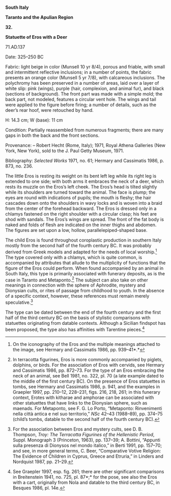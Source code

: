 **South Italy**

**Taranto and the Apulian Region**

**32.**

**Statuette of Eros with a Deer**

71.AD.137

<span class="smcaps">Date: 325–250</span> BC

<span class="smcaps">Fabric</span>: light beige in
color (Munsell 10 yr 8/4), porous and friable, with small and
intermittent reflective inclusions; in a number of points, the fabric
presents an orange color (Munsell 5 yr 7/8), with calcareous inclusions.
The polychromy has been preserved in a number of areas, laid over a
layer of white slip: pink (wings), purple (hair, complexion, and animal
fur), and black (sections of background). The front part was made with a
simple mold; the back part, not modeled, features a circular vent hole.
The wings and tail were applied to the figure before firing; a number of
details, such as the deer’s rear hoof, were retouched by hand.

H: 14.3 cm; W (base): 11 cm

<span class="smcaps">Condition:</span> Partially
reassembled from numerous fragments; there are many gaps in both the
back and the front sections.

<span class="smcaps">Provenance</span>: – Robert Hecht
(Rome, Italy); 1971, Royal Athena Galleries (New York, New York), sold
to the J. Paul Getty Museum, 1971.

<span class="smcaps">Bibliography:</span> *<span
class="smcaps">Selected Works</span>* 1971, no. 61;
<span class="smcaps">Hermary and Cassimatis</span>
1986, p. 873, no. 236.

The little Eros is resting its weight on its bent left leg while its
right leg is extended to one side; with both arms it embraces the neck
of a deer, which rests its muzzle on the Eros’s left cheek. The Eros’s
head is tilted slightly while its shoulders are turned toward the
animal. The face is plump; the eyes are round with indications of
pupils; the mouth is fleshy; the hair cascades down onto the shoulders
in wavy locks and is woven into a braid from the center of the forehead
backward. The Eros is dressed only in a chlamys fastened on the right
shoulder with a circular clasp; his feet are shod with sandals. The
Eros’s wings are spread. The front of the fat body is naked and folds of
flesh are indicated on the inner thighs and abdomen. The figures are set
upon a low, hollow, parallelepiped-shaped base.

The child Eros is found throughout coroplastic production in southern
Italy mostly from the second half of the fourth century <span
class="smcaps">BC.</span> It was probably derived from
Greek models and adapted for the needs of local worship.[^1] The type
covered only with a chlamys, which is quite common, is accompanied by
attributes that allude to the multiplicity of functions that the figure
of the Eros could perform. When found accompanied by an animal in South
Italy, this type is primarily associated with funerary deposits, as is
the case in Taranto and Metaponto.[^2] The subject can also take on
other meanings in connection with the sphere of Aphrodite, mystery and
Dionysian cults, or rites of passage from childhood to youth. In the
absence of a specific context, however, these references must remain
merely speculative.[^3]

The type can be dated between the end of the fourth century and the
first half of the third century <span
class="smcaps">BC</span> on the basis of stylistic
comparisons with statuettes originating from datable contexts. Although
a Sicilian findspot has been proposed, the type also has affinities with
Tarentine pieces.[^4]

[^1]: On the iconography of the Eros and the multiple meanings attached
    to the image, see <span class="smcaps">Hermary and
    Cassimatis</span> 1986, pp. 939–41*.*

[^2]: In terracotta figurines, Eros is more commonly accompanied by
    piglets, dolphins, or birds. For the association of Eros with
    cervids, see <span class="smcaps">Hermary and
    Cassimatis</span> 1986, pp. 872–73. For the type of an Eros
    embracing the neck of an animal, see <span
    class="smcaps">Bell</span> 1981, no. 322, pl. 70
    (a late example dated to the middle of the first century <span
    class="smcaps">BC</span>). On the presence of Eros
    statuettes in tombs, see <span
    class="smcaps">Hermary and Cassimatis</span> 1986,
    p. 941, and the examples in <span
    class="smcaps">Graepler</span> 1997, pp. 210–12,
    228–231, figs. 216, 218, 261; in this funerary context, Erotes with
    kitharae and amphorae can be associated with other statuettes that
    have links to the Dionysian sphere, such as maenads<span
    class="smcaps">.</span> For Metaponto, see F. G.
    Lo Porto, “Metaponto: Rinvenimenti nella città antica e nel suo
    territorio,” *NSc* 42–43 (1988–89), pp. 374–75 (child’s tombs,
    datable to the second half of the fourth century <span
    class="smcaps">BC</span>).

[^3]: For the association between Eros and mystery cults, see D. B.
    Thompson, *Troy: The Terracotta Figurines of the Hellenistic
    Period*, Suppl. Monograph 3 (Princeton, 1963), pp. 137–39; A.
    Bottini, “Appunti sulla presenza di Dionysos nel mondo italico,” in
    <span class="smcaps">Berti</span> 1991, pp.
    157–70; and see, in more general terms, C. Beer, “Comparative Votive
    Religion: The Evidence of Children in Cyprus, Greece and Etruria,”
    in <span class="smcaps">Linders and
    Nordquist</span> 1987, pp. 21–29.

[^4]: See <span class="smcaps">Graepler</span> 1997,
    esp. fig. 261; there are other significant comparisons in <span
    class="smcaps">Breitenstein</span> 1941, no. 725,
    pl. 87*;* for the pose, see also the Eros with a cart, originally
    from Nola and datable to the third century <span
    class="smcaps">BC,</span> in <span
    class="smcaps">Besques</span> 1986, pl. 14e.
